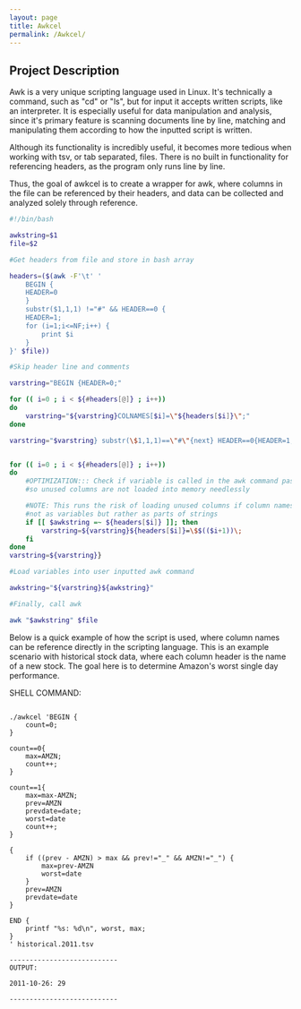 ```yaml
---
layout: page
title: Awkcel 
permalink: /Awkcel/
---
```


## Project Description

Awk is a very unique scripting language used in Linux. It's technically
a command, such as "cd" or "ls", but for input it accepts written scripts, like
an interpreter. It is especially useful for data manipulation and analysis,
since it's primary feature is scanning documents line by line, matching and
manipulating them according to how the inputted script is written.

Although its functionality is incredibly useful, it becomes more tedious when
working with tsv, or tab separated, files. There is no built in functionality
for referencing headers, as the program only runs line by line.

Thus, the goal of awkcel is to create a wrapper for awk, where columns in the
file can be referenced by their headers, and data can be collected and analyzed
solely through reference.


~~~ bash
#!/bin/bash

awkstring=$1
file=$2

#Get headers from file and store in bash array

headers=($(awk -F'\t' '
	BEGIN {
	HEADER=0
	}
	substr($1,1,1) !="#" && HEADER==0 {
	HEADER=1;
	for (i=1;i<=NF;i++) {
		print $i
	}
}' $file))

#Skip header line and comments

varstring="BEGIN {HEADER=0;"

for (( i=0 ; i < ${#headers[@]} ; i++))
do
	varstring="${varstring}COLNAMES[$i]=\"${headers[$i]}\";"
done

varstring="$varstring} substr(\$1,1,1)==\"#\"{next} HEADER==0{HEADER=1;next}{"


for (( i=0 ; i < ${#headers[@]} ; i++))
do
	#OPTIMIZATION::: Check if variable is called in the awk command passed by user
	#so unused columns are not loaded into memory needlessly

	#NOTE: This runs the risk of loading unused columns if column names are refrenced
	#not as variables but rather as parts of strings
	if [[ $awkstring =~ ${headers[$i]} ]]; then
		varstring=${varstring}${headers[$i]}=\$$(($i+1))\;
	fi
done
varstring=${varstring}}

#Load variables into user inputted awk command

awkstring="${varstring}${awkstring}"

#Finally, call awk

awk "$awkstring" $file

~~~

Below is a quick example of how the script is used, where column names can be
reference directly in the scripting language. This is an example scenario with
historical stock data, where each column header is the name of a new stock. The
goal here is to determine Amazon's worst single day performance.


SHELL COMMAND:

~~~

./awkcel 'BEGIN {
	count=0;
}

count==0{
	max=AMZN;
	count++;
}

count==1{
	max=max-AMZN;
	prev=AMZN
	prevdate=date;
	worst=date
	count++;
}

{
	if ((prev - AMZN) > max && prev!="_" && AMZN!="_") {
		max=prev-AMZN
		worst=date
	}
	prev=AMZN
	prevdate=date
}

END {
	printf "%s: %d\n", worst, max;
}
' historical.2011.tsv

---------------------------
OUTPUT:

2011-10-26: 29

---------------------------
~~~







